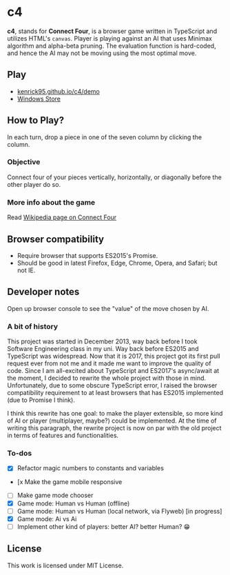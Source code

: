 c4
==

**c4**, stands for **Connect Four**, is a browser game written in TypeScript and utilizes HTML's `canvas`. Player is playing against an AI that uses Minimax algorithm and alpha-beta pruning. The evaluation function is hard-coded, and hence the AI may not be moving using the most optimal move.

## Play
* [kenrick95.github.io/c4/demo](//kenrick95.github.io/c4/demo/)
* [Windows Store](http://apps.microsoft.com/windows/app/c6ebc0bb-7cd8-48ce-b538-72895b8834c6)

## How to Play?
In each turn, drop a piece in one of the seven column by clicking the column.

### Objective
Connect four of your pieces vertically, horizontally, or diagonally before the other player do so.

### More info about the game
Read [Wikipedia page on Connect Four](https://en.wikipedia.org/wiki/Connect_Four)

## Browser compatibility
- Require browser that supports ES2015's Promise.
- Should be good in latest Firefox, Edge, Chrome, Opera, and Safari; but not IE.

## Developer notes
Open up browser console to see the "value" of the move chosen by AI.

### A bit of history
This project was started in December 2013, way back before I took Software Engineering class in my uni. Way back before ES2015 and TypeScript was widespread. Now that it is 2017, this project got its first pull request ever from not me and it made me want to improve the quality of code. Since I am all-excited about TypeScript and ES2017's async/await at the moment, I decided to rewrite the whole project with those in mind. Unfortunately, due to some obscure TypeScript error, I raised the browser compatibility requirement to at least browsers that has ES2015 implemented (due to Promise I think).

I think this rewrite has one goal: to make the player extensible, so more kind of AI or player (multiplayer, maybe?) could be implemented. At the time of writing this paragraph, the rewrite project is now on par with the old project in terms of features and functionalities.

### To-dos
- [x] Refactor magic numbers to constants and variables
- [x Make the game mobile responsive
- [ ] Make game mode chooser
- [x] Game mode: Human vs Human (offline)
- [ ] Game mode: Human vs Human (local network, via Flyweb) [in progress]
- [x] Game mode: Ai vs Ai
- [ ] Implement other kind of players: better AI? better Human? :grin:

## License
This work is licensed under MIT License.
